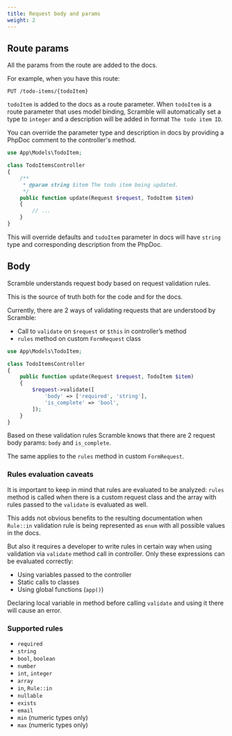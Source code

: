 ```yaml
---
title: Request body and params
weight: 2
---
```

## Route params
All the params from the route are added to the docs.

For example, when you have this route:
```
PUT /todo-items/{todoItem}
```

`todoItem` is added to the docs as a route parameter. When `todoItem` is a route parameter that uses model binding, Scramble will automatically set a type to `integer` and a description will be added in format `The todo item ID`.

You can override the parameter type and description in docs by providing a PhpDoc comment to the controller's method.
```php
use App\Models\TodoItem;

class TodoItemsController
{
    /**
     * @param string $item The todo item being updated.
     */
    public function update(Request $request, TodoItem $item)
    {
        // ...
    }
}
```
This will override defaults and `todoItem` parameter in docs will have `string` type and corresponding description from the PhpDoc.

## Body
Scramble understands request body based on request validation rules.

This is the source of truth both for the code and for the docs.

Currently, there are 2 ways of validating requests that are understood by Scramble:

- Call to `validate` on `$request` or `$this` in controller’s method
- `rules` method on custom `FormRequest` class

```php
use App\Models\TodoItem;

class TodoItemsController
{
    public function update(Request $request, TodoItem $item)
    {
        $request->validate([
            'body' => ['required', 'string'],
            'is_complete' => 'bool',
        ]);
    }
}
```

Based on these validation rules Scramble knows that there are 2 request body params: `body` and `is_complete`.

The same applies to the `rules` method in custom `FormRequest`.

### Rules evaluation caveats

It is important to keep in mind that rules are evaluated to be analyzed: `rules` method is called when there is a custom request class and the array with rules passed to the `validate` is evaluated as well.

This adds not obvious benefits to the resulting documentation when `Rule::in` validation rule is being represented as `enum` with all possible values in the docs.

But also it requires a developer to write rules in certain way when using validation via `validate` method call in controller. Only these expressions can be evaluated correctly:

- Using variables passed to the controller
- Static calls to classes
- Using global functions (`app()`)

Declaring local variable in method before calling `validate` and using it there will cause an error.

### Supported rules
- `required`
- `string`
- `bool`, `boolean`
- `number`
- `int`, `integer`
- `array`
- `in`, `Rule::in`
- `nullable`
- `exists`
- `email`
- `min` (numeric types only)
- `max` (numeric types only)
